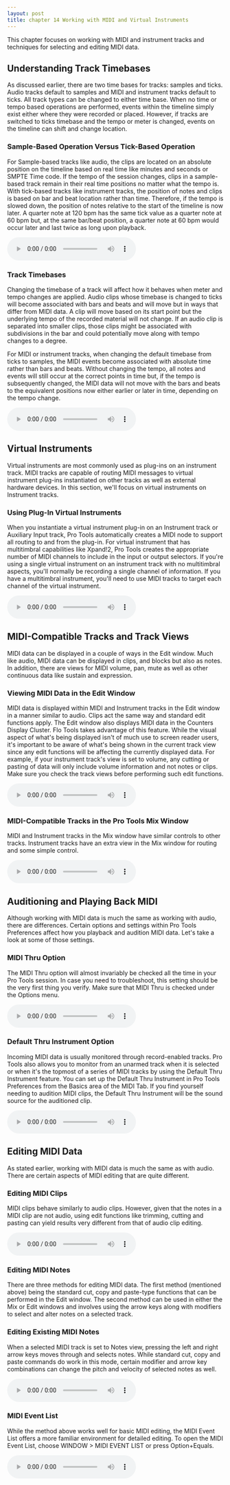 ```yaml
---
layout: post
title: chapter 14 Working with MIDI and Virtual Instruments
---
```


This chapter focuses on working with MIDI and instrument tracks and techniques for selecting and editing MIDI data.

<!--more-->

## Understanding Track Timebases
As discussed earlier, there are two time bases for tracks: samples and ticks. Audio tracks default to samples and MIDI and instrument tracks default to ticks. All track types can be changed to either time base. When no time or tempo based operations are performed, events within the timeline simply exist either where they were recorded or placed. However, if tracks are switched to ticks timebase and the tempo or meter is changed, events on the timeline can shift and change location.

### Sample-Based Operation Versus Tick-Based Operation
For Sample-based tracks like audio, the clips are located on an absolute position on the timeline based on real time like minutes and seconds or SMPTE Time code. If the tempo of the session changes, clips in a sample-based track remain in their real time positions no matter what the tempo is. With tick-based tracks like instrument tracks, the position of notes and clips is based on bar and beat location rather than time. Therefore, if the tempo is slowed down, the position of notes relative to the start of the timeline is now later. A quarter note at 120 bpm has the same tick value as a quarter note at 60 bpm but, at the same bar/beat position, a quarter note at 60 bpm would occur later and last twice as long upon playback.

<audio controls><source src='https://raw.githubusercontent.com/PTAccess/PTAccess.github.io/master/audio/149 Sample-Based Operation Versus Tick-Based Operation.m4a'></audio>

### Track Timebases
Changing the timebase of a track will affect how it behaves when meter and tempo changes are applied. Audio clips whose timebase is changed to ticks will become associated with bars and beats and will move but in ways that differ from MIDI data. A clip will move based on its start point but the underlying tempo of the recorded material will not change. If an audio clip is separated into smaller clips, those clips might be associated with subdivisions in the bar and could potentially move along with tempo changes to a degree.

For MIDI or instrument tracks, when changing the default timebase from ticks to samples, the MIDI events become associated with absolute time rather than bars and beats. Without changing the tempo, all notes and events will still occur at the correct points in time but, if the tempo is subsequently changed, the MIDI data will not move with the bars and beats to the equivalent positions now either earlier or later in time, depending on the tempo change.

<audio controls><source src='https://raw.githubusercontent.com/PTAccess/PTAccess.github.io/master/audio/150 Track Timebases.m4a'></audio>

## Virtual Instruments
Virtual instruments are most commonly used as plug-ins on an instrument track. MIDI tracks are capable of routing MIDI messages to virtual instrument plug-ins instantiated on other tracks as well as external hardware devices. In this section, we'll focus on virtual instruments on Instrument tracks.

### Using Plug-In Virtual Instruments
When you instantiate a virtual instrument plug-in on an Instrument track or Auxiliary Input track, Pro Tools automatically creates a MIDI node to support all routing to and from the plug-in. For virtual instrument that has multitimbral capabilities like Xpand!2, Pro Tools creates the appropriate number of MIDI channels to include in the input or output selectors. If you're using a single virtual instrument on an instrument track with no multitimbral aspects, you'll normally be recording a single channel of information. If you have a multitimbral instrument, you'll need to use MIDI tracks to target each channel of the virtual instrument.

<audio controls><source src='https://raw.githubusercontent.com/PTAccess/PTAccess.github.io/master/audio/151 Using Plug-In Virtual Instruments.m4a'></audio>

##  MIDI-Compatible Tracks and Track Views
MIDI data can be displayed in a couple of ways in the Edit window. Much like audio, MIDI data can be displayed in clips, and blocks but also as notes. In addition, there are views for MIDI volume, pan, mute as well as other continuous data like sustain and expression.

### Viewing MIDI Data in the Edit Window
MIDI data is displayed within MIDI and Instrument tracks in the Edit window in a manner similar to audio. Clips act the same way and standard edit functions apply. The Edit window also displays MIDI data in the Counters Display Cluster. Flo Tools takes advantage of this feature. While the visual aspect of what's being displayed isn't of much use to screen reader users, it's important to be aware of what's being shown in the current track view since any edit functions will be affecting the currently displayed data. For example, if your instrument track's view is set to volume, any cutting or pasting of data will only include volume information and not notes or clips. Make sure you check the track views before performing such edit functions.

<audio controls><source src='https://raw.githubusercontent.com/PTAccess/PTAccess.github.io/master/audio/152 Viewing MIDI Data in the Edit Window.m4a'></audio>

### MIDI-Compatible Tracks in the Pro Tools Mix Window
MIDI and Instrument tracks in the Mix window have similar controls to other tracks. Instrument tracks have an extra view in the Mix window for routing and some simple control.

<audio controls><source src='https://raw.githubusercontent.com/PTAccess/PTAccess.github.io/master/audio/153 MIDI-Compatible Tracks in the Pro Tools Mix Window.m4a'></audio>

## Auditioning and Playing Back MIDI
Although working with MIDI data is much the same as working with audio, there are differences. Certain options and settings within Pro Tools Preferences affect how you playback and audition MIDI data. Let's take a look at some of those settings.

### MIDI Thru Option
The MIDI Thru option will almost invariably be checked all the time in your Pro Tools session. In case you need to troubleshoot, this setting should be the very first thing you verify. Make sure that MIDI Thru is checked under the Options menu.

<audio controls><source src='https://raw.githubusercontent.com/PTAccess/PTAccess.github.io/master/audio/154 MIDI Thru Option.m4a'></audio>

### Default Thru Instrument Option
Incoming MIDI data is usually monitored through record-enabled tracks. Pro Tools also allows you to monitor from an unarmed track when it is selected or when it's the topmost of a series of MIDI tracks by using the Default Thru Instrument feature. You can set up the Default Thru Instrument in Pro Tools Preferences from the Basics area of the MIDI Tab. If you find yourself needing to audition MIDI clips, the Default Thru Instrument will be the sound source for the auditioned clip.

<audio controls><source src='https://raw.githubusercontent.com/PTAccess/PTAccess.github.io/master/audio/155 Default Thru Instrument Option.m4a'></audio>

## Editing MIDI Data
As stated earlier, working with MIDI data is much the same as with audio. There are certain aspects of MIDI editing that are quite different.

### Editing MIDI Clips
MIDI clips behave similarly to audio clips. However, given that the notes in a MIDI clip are not audio, using edit functions like trimming, cutting and pasting can yield results very different from that of audio clip editing.

<audio controls><source src='https://raw.githubusercontent.com/PTAccess/PTAccess.github.io/master/audio/156 Editing MIDI Clips.m4a'></audio>

### Editing MIDI Notes
There are three methods for editing MIDI data. The first method (mentioned above) being the standard cut, copy and paste-type functions that can be performed in the Edit window. The second method can be used in either the Mix or Edit windows and involves using the arrow keys along with modifiers to select and alter notes on a selected track.

### Editing Existing MIDI Notes
When a selected MIDI track is set to Notes view, pressing the left and right arrow keys moves through and selects notes. While standard cut, copy and paste commands do work in this mode, certain modifier and arrow key combinations can change the pitch and velocity of selected notes as well.

<audio controls><source src='https://raw.githubusercontent.com/PTAccess/PTAccess.github.io/master/audio/157 Editing Existing MIDI Notes.m4a'></audio>

### MIDI Event List
While the method above works well for basic MIDI editing, the MIDI Event List offers a more familiar environment for detailed editing. To open the MIDI Event List, choose WINDOW > MIDI EVENT LIST or press Option+Equals.

<audio controls><source src='https://raw.githubusercontent.com/PTAccess/PTAccess.github.io/master/audio/158 MIDI Event List.m4a'></audio>


